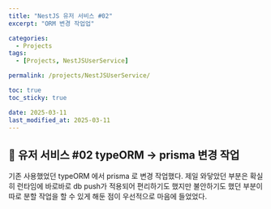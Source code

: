 ```yaml
---
title: "NestJS 유저 서비스 #02"
excerpt: "ORM 변경 작업업"

categories:
  - Projects
tags:
  - [Projects, NestJSUserService]

permalink: /projects/NestJSUserService/

toc: true
toc_sticky: true

date: 2025-03-11
last_modified_at: 2025-03-11
---
```


## 🧸 유저 서비스 #02 typeORM -> prisma 변경 작업

기존 사용했었던 typeORM 에서 prisma 로 변경 작업했다.
제일 와닿았던 부분은 확실히 런타임에 바로바로 db push가 적용되어 편리하기도 했지만 불안하기도 했던 부분이 따로 분할 작업을 할 수 있게 해둔 점이 우선적으로 마음에 들었었다. 
